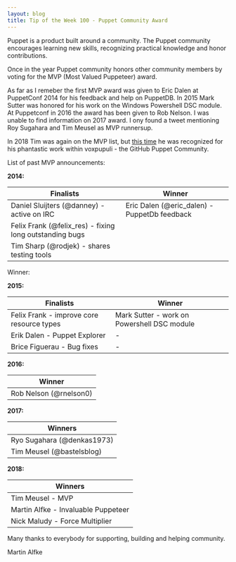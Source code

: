 ```yaml
---
layout: blog
title: Tip of the Week 100 - Puppet Community Award
---
```


Puppet is a product built around a community.
The Puppet community encourages learning new skills, recognizing practical knowledge and honor contributions.

Once in the year Puppet community honors other community members by voting for the MVP (Most Valued Puppeteer) award.

As far as I remeber the first MVP award was given to Eric Dalen at PuppetConf 2014 for his feedback and help on PuppetDB.
In 2015 Mark Sutter was honored for his work on the Windows Powershell DSC module.
At Puppetconf in 2016 the award has been given to Rob Nelson.
I was unable to find information on 2017 award. I ony found a tweet mentioning Roy Sugahara and Tim Meusel as MVP runnersup.

In 2018 Tim was again on the MVP list, but [this time](https://puppet.com/blog/big-thank-you-years-community-award-winners) he was recognized for his phantastic work within voxpupuli - the GitHub Puppet Community.


List of past MVP announcements:

**2014:**

| Finalists | Winner |
| --- | --- |
| Daniel Sluijters (@danney) - active on IRC | Eric Dalen (@eric_dalen) - PuppetDb feedback|
| Felix Frank (@felix_res) - fixing long outstanding bugs |
| Tim Sharp (@rodjek) - shares testing tools |

Winner:


**2015:**

| Finalists | Winner |
| --- | --- |
| Felix Frank - improve core resource types | Mark Sutter - work on Powershell DSC module |
| Erik Dalen - Puppet Explorer | - |
| Brice Figuerau - Bug fixes | - |

**2016:**

| Winner |
| --- |
| Rob Nelson (@rnelson0) |

**2017:**

| Winners |
| --- |
| Ryo Sugahara (@denkas1973)
| Tim Meusel (@bastelsblog)

**2018:**

| Winners |
| --- |
| Tim Meusel - MVP |
| Martin Alfke - Invaluable Puppeteer |
| Nick Maludy - Force Multiplier |

Many thanks to everybody for supporting, building and helping community.

Martin Alfke
